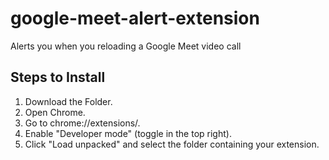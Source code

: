 # google-meet-alert-extension
Alerts you when you reloading a Google Meet video call

## Steps to Install
1. Download the Folder.
2. Open Chrome.
3. Go to chrome://extensions/.
4. Enable "Developer mode" (toggle in the top right).
5. Click "Load unpacked" and select the folder containing your extension.


